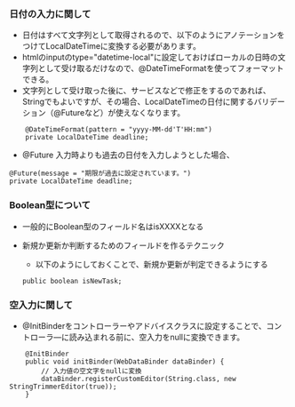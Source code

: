 ### 日付の入力に関して
* 日付はすべて文字列として取得されるので、以下のようにアノテーションをつけてLocalDateTimeに変換する必要があります。
* htmlのinputのtype="datetime-local"に設定しておけばローカルの日時の文字列として受け取るだけなので、@DateTimeFormatを使ってフォーマットできる。
* 文字列として受け取った後に、サービスなどで修正をするのであれば、Stringでもよいですが、その場合、LocalDateTimeの日付に関するバリデーション（@Futureなど）が使えなくなります。
```
    @DateTimeFormat(pattern = "yyyy-MM-dd'T'HH:mm")
    private LocalDateTime deadline;
```
* @Future 入力時よりも過去の日付を入力しようとした場合、
```
@Future(message = "期限が過去に設定されています。")
private LocalDateTime deadline;
```

### Boolean型について
* 一般的にBoolean型のフィールド名はisXXXXとなる
* 新規か更新か判断するためのフィールドを作るテクニック
    * 以下のようにしておくことで、新規か更新が判定できるようにする

    ```
    public boolean isNewTask;
    ```

### 空入力に関して
* @InitBinderをコントローラーやアドバイスクラスに設定することで、コントローラ―に読み込まれる前に、空入力をnullに変換できます。
```
    @InitBinder
    public void initBinder(WebDataBinder dataBinder) {
        // 入力値の空文字をnullに変換
        dataBinder.registerCustomEditor(String.class, new StringTrimmerEditor(true));
    }
```


